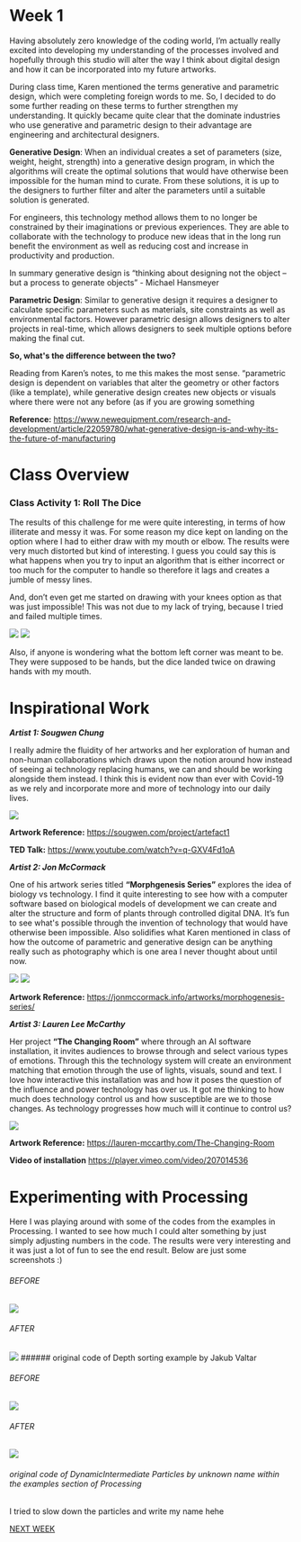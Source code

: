 # Week 1

Having absolutely zero knowledge of the coding world, I’m actually really excited into developing my understanding of the processes involved and hopefully through this studio will alter the way I think about digital design and how it can be incorporated into my future artworks.  

During class time, Karen mentioned the terms generative and parametric design, which were completing foreign words to me. So, I decided to do some further reading on these terms to further strengthen my understanding. It quickly became quite clear that the dominate industries who use generative and parametric design to their advantage are engineering and architectural designers.  

**Generative Design**: When an individual creates a set of parameters (size, weight, height, strength) into a generative design program, in which the algorithms will create the optimal solutions that would have otherwise been impossible for the human mind to curate. From these solutions, it is up to the designers to further filter and alter the parameters until a suitable solution is generated.  

For engineers, this technology method allows them to no longer be constrained by their imaginations or previous experiences. They are able to collaborate with the technology to produce new ideas that in the long run benefit the environment as well as reducing cost and increase in productivity and production.  

In summary generative design is “thinking about designing not the object – but a process to generate objects” - Michael Hansmeyer 

**Parametric Design**: Similar to generative design it requires a designer to calculate specific parameters such as materials, site constraints as well as environmental factors. However parametric design allows designers to alter projects in real-time, which allows designers to seek multiple options before making the final cut.  

**So, what's the difference between the two?** 

Reading from Karen’s notes, to me this makes the most sense. “parametric design is dependent on variables that alter the geometry or other factors (like a template), while generative design creates new objects or visuals where there were not any before (as if you are growing something

**Reference:** https://www.newequipment.com/research-and-development/article/22059780/what-generative-design-is-and-why-its-the-future-of-manufacturing 


# Class Overview
### Class Activity 1: Roll The Dice 

The results of this challenge for me were quite interesting, in terms of how illiterate and messy it was. For some reason my dice kept on landing on the option where I had to either draw with my mouth or elbow. The results were very much distorted but kind of interesting. I guess you could say this is what happens when you try to input an algorithm that is either incorrect or too much for the computer to handle so therefore it lags and creates a jumble of messy lines.  

And, don’t even get me started on drawing with your knees option as that was just impossible! This was not due to my lack of trying, because I tried and failed multiple times. 


<img src= https://github.com/aliceyu1111/Slave-to-the-Algorithm/blob/master/Week%201/Activity%201%20-%20Roll%20The%20Dice%20Rules%20Chart.png >
<img src= https://github.com/aliceyu1111/Slave-to-the-Algorithm/blob/master/Week%201/Activity%201%20-%20Roll%20The%20Dice%20Results.png >
 
 Also, if anyone is wondering what the bottom left corner was meant to be. They were supposed to be hands, but the dice landed twice on drawing hands with my mouth. 
 
 # Inspirational Work
 
 _**Artist 1: Sougwen Chung**_
 
I really admire the fluidity of her artworks and her exploration of human and non-human collaborations which draws upon the notion around how instead of seeing ai technology replacing humans, we can and should be working alongside them instead. I think this is evident now than ever with Covid-19 as we rely and incorporate more and more of technology into our daily lives. 

<img src= https://github.com/aliceyu1111/Slave-to-the-Algorithm/blob/master/Week%201/Artist%201-%20Sougwen%20Chung.jpg >


**Artwork Reference:** https://sougwen.com/project/artefact1 

**TED Talk:** https://www.youtube.com/watch?v=q-GXV4Fd1oA 

_**Artist 2: Jon McCormack**_

One of his artwork series titled **“Morphgenesis Series”** explores the idea of biology vs technology. I find it quite interesting to see how with a computer software based on biological models of development we can create and alter the structure and form of plants through controlled digital DNA. It’s fun to see what's possible through the invention of technology that would have otherwise been impossible. Also solidifies what Karen mentioned in class of how the outcome of parametric and generative design can be anything really such as photography which is one area I never thought about until now. 

<img src= https://github.com/aliceyu1111/Slave-to-the-Algorithm/blob/master/Week%201/Artist%202%20-%20Jon%20McCormack-%20Image%201.png >
<img src= https://github.com/aliceyu1111/Slave-to-the-Algorithm/blob/master/Week%201/Artist%202%20-%20Jon%20McCormack-%20Image%202.jpg >

**Artwork Reference:** https://jonmccormack.info/artworks/morphogenesis-series/ 

_**Artist 3: Lauren Lee McCarthy**_

Her project **“The Changing Room”** where through an AI software installation, it invites audiences to browse through and select various types of emotions. Through this the technology system will create an environment matching that emotion through the use of lights, visuals, sound and text. I love how interactive this installation was and how it poses the question of the influence and power technology has over us.  It got me thinking to how much does technology control us and how susceptible are we to those changes. As technology progresses how much will it continue to control us?  

<img src= https://github.com/aliceyu1111/Slave-to-the-Algorithm/blob/master/Week%201/Artist%203%20-%20Lauren%20Lee%20McCarthy%20-%20The%20Changing%20Room.jpg >

**Artwork Reference:** https://lauren-mccarthy.com/The-Changing-Room

**Video of installation** https://player.vimeo.com/video/207014536

# Experimenting with Processing 

Here I was playing around with some of the codes from the examples in Processing. I wanted to see how much I could alter something by just simply adjusting numbers in the code. The results were very interesting and it was just a lot of fun to see the end result. Below are just some screenshots :) 

###### BEFORE

<img src= https://github.com/aliceyu1111/Slave-to-the-Algorithm/blob/master/Week%201/DepthSort%20Before.png >

###### AFTER

<img src= https://github.com/aliceyu1111/Slave-to-the-Algorithm/blob/master/Week%201/DepthSort%20After.png >
###### original code of Depth sorting example by Jakub Valtar 

###### BEFORE

<img src= https://github.com/aliceyu1111/Slave-to-the-Algorithm/blob/master/Week%201/DynamiteParticles%20Before.png >

###### AFTER

<img src= https://github.com/aliceyu1111/Slave-to-the-Algorithm/blob/master/Week%201/DynamiteParticles%20After.png >

###### original code of DynamicIntermediate Particles by unknown name within the examples section of Processing
I tried to slow down the particles and write my name hehe

[NEXT WEEK](https://aliceyu1111.github.io/Slave-to-the-Algorithm/Week%202/)
